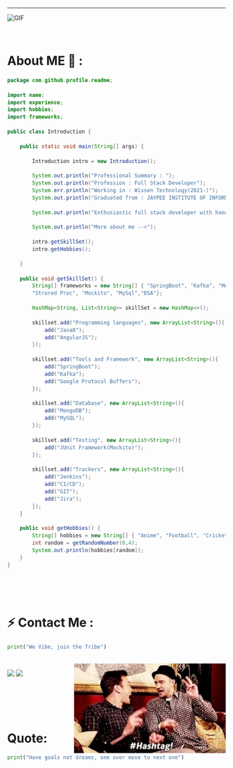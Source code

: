**********
<img hight="220" width="900" alt="GIF" src="https://github.com/iamabhi5hek/iamabhi5hek/blob/main/soldier.gif">

</br>
</br>
</br>

# About ME 💬 :

```java
package com.github.profile.readme;

import name;
import experience;
import hobbies;
import frameworks;

public class Introduction {

	public static void main(String[] args) {

		Introduction intro = new Introduction();
		
		System.out.println("Professional Summary : ");
		System.out.println("Profession : Full Stack Developer");
		System.err.println("Working in : Wissen Technology(2021-)");
		System.out.println("Graduated from : JAYPEE INSTITUTE OF INFORMATION TECHNOLOGY(2016-2020)");
		
		System.out.println("Enthusiastic full stack developer with hands on experience of developing and designing RESTful web services using Java8, Springboot, Kafka MongoDB.");
		
		System.out.println("More about me -->");

		intro.getSkillSet();
		intro.getHobbies();
		
	}
	
	public void getSkillSet() {
		String[] frameworks = new String[] { "SpringBoot", "Kafka", "MongoDB", "Protocol Buffers", 
		"Strored Proc", "Mockito", "MySql","DSA"};
		
		HashMap<String, List<String>> skillSet = new HashMap<>();
		
		skillset.add("Programming languages", new ArrayList<String>(){
			add("Java8");
			add("AngularJS");			
		});
		
		skillset.add("Tools and Framework", new ArrayList<String>(){
			add("SpringBoot");
			add("Kafka");
			add("Google Protocol Buffers");
		});
		
		skillset.add("Database", new ArrayList<String>(){
			add("MongoDB");
			add("MySQL");
		});
		
		skillset.add("Testing", new ArrayList<String>(){
			add("JUnit Framework(Mockito)");
		});
		
		skillset.add("Trackers", new ArrayList<String>(){
			add("Jenkins");
			add("CI/CD");
			add("GIT");
			add("Jira");
		});
	}

	public void getHobbies() {
		String[] hobbies = new String[] { "Anime", "Football", "Cricket", "Travelling", "Driving" };
		int random = getRandomNumber(0,4);
		System.out.println(hobbies[random]);
	}
}
```

</br>
</br>
</br>




# ⚡ Contact Me :
```python
print("We Vibe, join the Tribe")
```

 </br>

<img hight="160" width="350" align="right" alt="GIF" src="https://github.com/iamabhi5hek/iamabhi5hek/blob/main/vibe.gif">

[<img src="https://img.shields.io/badge/iamabhi5hek%20-%230077B5.svg?&style=for-the-badge&logo=linkedin&logoColor=white"/>](https://www.linkedin.com/in/iamabhi5hek/)
[<img src="https://img.shields.io/badge/iamabhi5hek%20-%23E4405F.svg?&style=for-the-badge&logo=Instagram&logoColor=white"/>](https://www.instagram.com/i.am.abhi5hek/)


</br>
</br>
</br>
</br>

# Quote:
```python
print("Have goals not dreams, one over move to next one")
```
